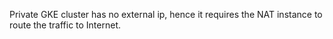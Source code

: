 Private GKE cluster has no external ip, hence it requires the NAT instance to route the traffic to Internet.